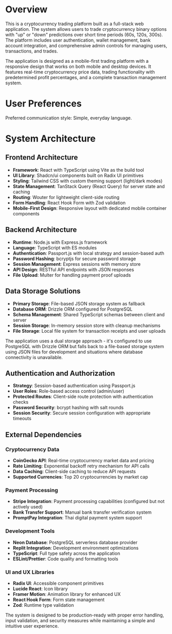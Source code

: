 # Overview

This is a cryptocurrency trading platform built as a full-stack web application. The system allows users to trade cryptocurrency binary options with "up" or "down" predictions over short time periods (60s, 120s, 300s). The platform includes user authentication, wallet management, bank account integration, and comprehensive admin controls for managing users, transactions, and trades.

The application is designed as a mobile-first trading platform with a responsive design that works on both mobile and desktop devices. It features real-time cryptocurrency price data, trading functionality with predetermined profit percentages, and a complete transaction management system.

# User Preferences

Preferred communication style: Simple, everyday language.

# System Architecture

## Frontend Architecture
- **Framework**: React with TypeScript using Vite as the build tool
- **UI Library**: Shadcn/ui components built on Radix UI primitives
- **Styling**: Tailwind CSS with custom theming support (light/dark modes)
- **State Management**: TanStack Query (React Query) for server state and caching
- **Routing**: Wouter for lightweight client-side routing
- **Form Handling**: React Hook Form with Zod validation
- **Mobile-First Design**: Responsive layout with dedicated mobile container components

## Backend Architecture
- **Runtime**: Node.js with Express.js framework
- **Language**: TypeScript with ES modules
- **Authentication**: Passport.js with local strategy and session-based auth
- **Password Hashing**: bcryptjs for secure password storage
- **Session Management**: Express sessions with memory store
- **API Design**: RESTful API endpoints with JSON responses
- **File Upload**: Multer for handling payment proof uploads

## Data Storage Solutions
- **Primary Storage**: File-based JSON storage system as fallback
- **Database ORM**: Drizzle ORM configured for PostgreSQL
- **Schema Management**: Shared TypeScript schemas between client and server
- **Session Storage**: In-memory session store with cleanup mechanisms
- **File Storage**: Local file system for transaction receipts and user uploads

The application uses a dual storage approach - it's configured to use PostgreSQL with Drizzle ORM but falls back to a file-based storage system using JSON files for development and situations where database connectivity is unavailable.

## Authentication and Authorization
- **Strategy**: Session-based authentication using Passport.js
- **User Roles**: Role-based access control (admin/user)
- **Protected Routes**: Client-side route protection with authentication checks
- **Password Security**: bcrypt hashing with salt rounds
- **Session Security**: Secure session configuration with appropriate timeouts

## External Dependencies

### Cryptocurrency Data
- **CoinGecko API**: Real-time cryptocurrency market data and pricing
- **Rate Limiting**: Exponential backoff retry mechanism for API calls
- **Data Caching**: Client-side caching to reduce API requests
- **Supported Currencies**: Top 20 cryptocurrencies by market cap

### Payment Processing
- **Stripe Integration**: Payment processing capabilities (configured but not actively used)
- **Bank Transfer Support**: Manual bank transfer verification system
- **PromptPay Integration**: Thai digital payment system support

### Development Tools
- **Neon Database**: PostgreSQL serverless database provider
- **Replit Integration**: Development environment optimizations
- **TypeScript**: Full type safety across the application
- **ESLint/Prettier**: Code quality and formatting tools

### UI and UX Libraries
- **Radix UI**: Accessible component primitives
- **Lucide React**: Icon library
- **Framer Motion**: Animation library for enhanced UX
- **React Hook Form**: Form state management
- **Zod**: Runtime type validation

The system is designed to be production-ready with proper error handling, input validation, and security measures while maintaining a simple and intuitive user experience.